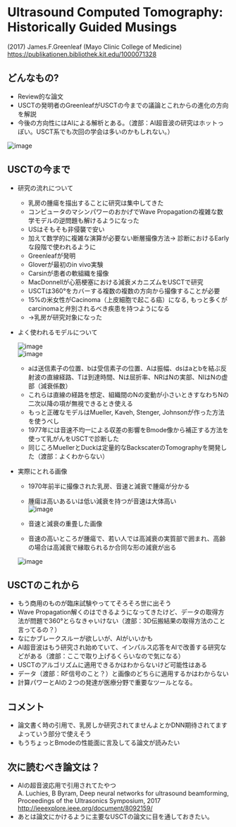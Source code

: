 
# Ultrasound Computed Tomography: Historically Guided Musings
(2017) James.F.Greenleaf (Mayo Clinic College of Medicine)  
https://publikationen.bibliothek.kit.edu/1000071328

## どんなもの?
- Review的な論文
- USCTの発明者のGreenleafがUSCTの今までの議論とこれからの進化の方向を解説  
- 今後の方向性にはAIによる解析とある。（渡部：AI超音波の研究はホットっぽい。USCT系でも次回の学会は多いのかもしれない。）  

![image](https://user-images.githubusercontent.com/12442472/49741260-61941e80-fcd9-11e8-81a8-6fea3b2d86e5.png)  

## USCTの今まで

- 研究の流れについて
  - 乳房の腫瘍を描出することに研究は集中してきた
  - コンピュータのマシンパワーのおかげでWave Propagationの複雑な数学モデルの逆問題も解けるようになった
  - USはそもそも非侵襲で安い
  - 加えて数学的に複雑な演算が必要ない断層撮像方法→ 診断におけるEarlyな段階で使われるように
  - Greenleafが発明
  - Gloverが最初のin vivo実験
  - Carsinが患者の軟組織を撮像
  - MacDonnellが心筋梗塞における減衰メカニズムをUSCTで研究
  - USCTは360°をカバーする複数の複数の方向から撮像することが必要
  - 15%の米女性がCacinoma（上皮細胞で起こる癌）になる, もっと多くがcarcinomaと弁別されるべき疾患を持つようになる
  - →乳房が研究対象になった

- よく使われるモデルについて  

  ![image](https://user-images.githubusercontent.com/12442472/49742384-ca7c9600-fcdb-11e8-80a3-ee6e602bbd82.png)  
  ![image](https://user-images.githubusercontent.com/12442472/49742417-dc5e3900-fcdb-11e8-9d6c-2fbf62d09e3b.png)  
    
  
  - aは送信素子の位置、bは受信素子の位置、Aは振幅、dsはaとbを結ぶ反射波の直線経路、Tは到達時間、Nは屈折率、NRはNの実部、NIはNの虚部（減衰係数）
  - これらは直線の経路を想定、組織間のNの変動が小さいときすなわちNの二次以降の項が無視できるとき使える
  - もっと正確なモデルはMueller, Kaveh, Stenger, Johnsonが作った方法を使うべし
  - 1977年には音速不均一による収差の影響をBmode像から補正する方法を使って乳がんをUSCTで診断した
  - 同じころMuellerとDuckは定量的なBackscaterのTomographyを開発した（渡部：よくわからない）

- 実際にとれる画像
  - 1970年前半に撮像された乳房、音速と減衰で腫瘍が分かる
  - 腫瘍は高いあるいは低い減衰を持つが音速は大体高い  
  ![image](https://user-images.githubusercontent.com/12442472/49743246-a8841300-fcdd-11e8-8e20-c8c7f99300f1.png)  

  - 音速と減衰の重畳した画像
  - 音速の高いところが腫瘍で、若い人では高減衰の実質部で囲まれ、高齢の場合は高減衰で縁取られるか合同な形の減衰が出る
  
  ![image](https://user-images.githubusercontent.com/12442472/49743265-b0dc4e00-fcdd-11e8-8803-8403d5862baf.png)  

## USCTのこれから
- もう商用のものが臨床試験やっててそろそろ世に出そう
- Wave Propagation解くのはできるようになってきたけど、データの取得方法が問題で360°とらなきゃいけない（渡部：3D伝搬結果の取得方法のこと言ってるの？）
- なにかブレークスルーが欲しいが、AIがいいかも
- AI超音波はもう研究され始めていて、インパルス応答をAIで改善する研究などがある（渡部：ここで取り上げるくらいなので気になる）
- USCTのアルゴリズムに適用できるかはわからないけど可能性はある
- データ（渡部：RF信号のこと？）と画像のどちらに適用するかはわからない
- 計算パワーとAIの２つの発達が医療分野で重要なツールとなる。

## コメント
- 論文書く時の引用で、乳房しか研究されてませんよとかDNN期待されてますよっていう部分で使えそう
- もうちょっとBmodeの性能面に言及してる論文が読みたい

## 次に読むべき論文は？
- AIの超音波応用で引用されてたやつ  
A. Luchies, B Byram, Deep neural networks for ultrasound beamforming,
Proceedings of the Ultrasonics Symposium, 2017
http://ieeexplore.ieee.org/document/8092159/ 
- あとは論文にかけるように主要なUSCTの論文に目を通しておきたい。





